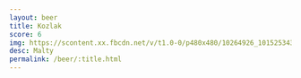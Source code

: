 ```yaml
---
layout: beer
title: Kozlak
score: 6
img: https://scontent.xx.fbcdn.net/v/t1.0-0/p480x480/10264926_10152534310928745_6694007916577152263_n.jpg?oh=117e9563c471b768c31c53d4d8524323&oe=587E2C60
desc: Malty
permalink: /beer/:title.html
---
```

